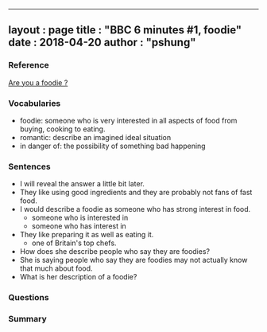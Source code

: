 
---
layout  : page
title   : "BBC 6 minutes #1, foodie"
date       : 2018-04-20
author      : "pshung"
---


### Reference
[Are you a foodie ?](http://www.bbc.co.uk/learningenglish/english/features/6-minute-english/ep-180412)

### Vocabularies
* foodie: someone who is very interested in all aspects of food from buying, cooking to eating.
* romantic: describe an imagined ideal situation
* in danger of: the possibility of something bad happening


### Sentences
* I will reveal the answer a little bit later.
* They like using good ingredients and they are probably not fans of fast food.
* I would describe a foodie as someone who has strong interest in food.
	* someone who is interested in 
	* someone who has interest in
* They like preparing it as well as eating it.
	* one of Britain's top chefs.
* How does she describe people who say they are foodies?
* She is saying people who say they are foodies may not actually know that much about food.
* What is her description of a foodie?

### Questions

### Summary
<!--stackedit_data:
eyJoaXN0b3J5IjpbNzQ2NTA0OTQ1LDgyOTgxMjE3MSwtNjk4Mj
QwNTcyLC02MTY3NjIyNjgsLTE3Mzg5MzU3OTIsODU2MDI1ODk5
LC0xNjczMjU3NTRdfQ==
-->